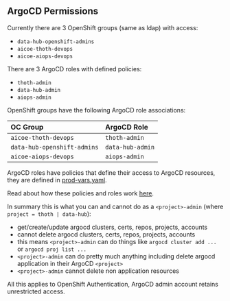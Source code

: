 ## ArgoCD Permissions 
Currently there are 3 OpenShift groups (same as ldap) with access: 
- `data-hub-openshift-admins` 
- `aicoe-thoth-devops`
- `aicoe-aiops-devops`

There are 3 ArgoCD roles with defined policies: 
- `thoth-admin `
- `data-hub-admin`
- `aiops-admin`

OpenShift groups have the following ArgoCD role associations:

| OC Group                    | ArgoCD Role      |
|:--------------------------- |:---------------- |
| `aicoe-thoth-devops`        | `thoth-admin`    |
| `data-hub-openshift-admins` | `data-hub-admin` |
| `aicoe-aiops-devops`        | `aiops-admin`    |

ArgoCD roles have policies that define their access to ArgoCD resources, they are defined in [prod-vars.yaml](https://github.com/AICoE/argocd-customization/blob/master/vars/prod-vars.yaml).

Read about how these policies and roles work [here](https://argoproj.github.io/argo-cd/operator-manual/rbac/).

In summary this is what you can and cannot do as a `<project>-admin` (where `project = thoth | data-hub`):

- get/create/update argocd clusters, certs, repos, projects, accounts
- cannot delete argocd clusters, certs, repos, projects, accounts
- this means `<project>-admin` can do things like `argocd cluster add ...` or `argocd proj list ...`
- `<project>-admin` can do pretty much anything including delete argocd application in their ArgoCD `<project>`
- `<project>-admin` cannot delete non application resources

All this applies to OpenShift Authentication, ArgoCD admin account retains unrestricted access. 
